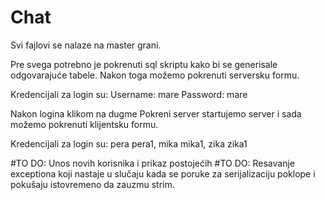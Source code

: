 # Chat

Svi fajlovi se nalaze na master grani. 

Pre svega potrebno je pokrenuti sql skriptu kako bi se generisale odgovarajuće tabele. Nakon toga možemo pokrenuti serversku formu.


Kredencijali za login su: 
  Username: mare
  Password: mare

Nakon logina klikom na dugme Pokreni server startujemo server i sada možemo pokrenuti klijentsku formu. 

Kredencijali za login su:
pera pera1,
mika mika1,
zika zika1



#TO DO: Unos novih korisnika i prikaz postojećih
#TO DO: Resavanje exceptiona koji nastaje u slučaju kada se poruke za serijalizaciju poklope i pokušaju istovremeno da zauzmu strim.
